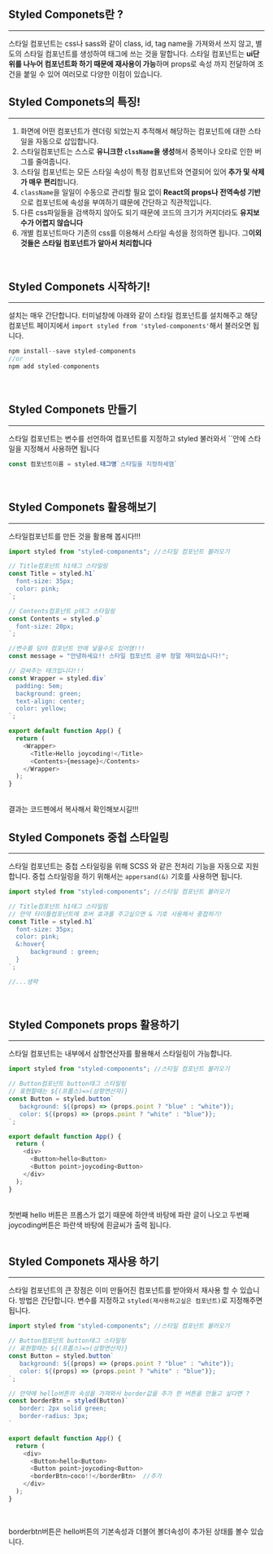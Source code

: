 ## Styled Componets란 ?

---

스타일 컴포넌트는 css나 sass와 같이 class, id, tag name을 가져와서 쓰지 않고, 별도의 스타일 컴포넌트를 생성하여 태그에 쓰는 것을 말합니다. 스타일 컴포넌트는 **ui단위를 나누어 컴포넌트화 하기 때문에 재사용이 가능**하며 props로 속성 까지 전달하여 조건을 붙일 수 있어 여러모로 다양한 이점이 있습니다.
<br />


## Styled Componets의 특징!

---

1. 화면에 어떤 컴포넌트가 렌더링 되었는지 추적해서 해당하는 컴포넌트에 대한 스타일을 자동으로 삽입합니다.</br>
2. 스타일컴포넌트는 스스로 **유니크한 `clssName`을 생성**해서 중복이나 오타로 인한 버그를 줄여줍니다.</br>
3. 스타일 컴포넌트는 모든 스타일 속성이 특정 컴포넌트와 연결되어 있어 **추가 및 삭제가 매우 편리**합니다.</br>
4. `className`을 일일이 수동으로 관리할 필요 없이 **React의 props나 전역속성 기반**으로 컴포넌트에 속성을 부여하기 떄문에 간단하고 직관적입니다.</br>
5. 다른 css파일들을 검색하지 않아도 되기 때문에 코드의 크기가 커지더라도 **유지보수가 어렵지 않습니다**</br>
6. 개별 컴포넌트마다 기존의 css를 이용해서 스타일 속성을 정의하면 됩니다. 그**이외 것들은 스타일 컴포넌트가 알아서 처리합니다**</br>
<br >


## Styled Componets 시작하기!

---

설치는 매우 간단합니다. 터미널창에 아래와 같이 스타일 컴포넌트를 설치해주고 해당 컴포넌트 페이지에서 `import styled from 'styled-components'`해서 불러오면 됩니다.
<br />

```js
npm install--save styled-components
//or
npm add styled-components
```
<br />

## Styled Componets 만들기

---

스타일 컴포넌트는 변수를 선언하여 컴포넌트를 지정하고 styled 불러와서 ``안에 스타일을 지정해서 사용하면 됩니다
<br />

```js
const 컴포넌트이름 = styled.태그명`스타일을 지정하세염`
```
<br >

## Styled Componets 활용해보기

---

스타일컴포넌트를 만든 것을 활용해 봅시다!!!
<br />

```js
import styled from "styled-components"; //스타일 컴포넌트 불러오기

// Title컴포넌트 h1태그 스타일링
const Title = styled.h1`
  font-size: 35px;
  color: pink;
`;

// Contents컴포넌트 p태그 스타일링
const Contents = styled.p`
  font-size: 20px;
`;

//변수를 담아 컴포넌트 안에 넣을수도 있어염!!!
const message = "안녕하세요!! 스타일 컴포넌트 공부 정말 재미있습니다!";

// 감싸주는 태크입니다!!!
const Wrapper = styled.div`
  padding: 5em;
  background: green;
  text-align: center;
  color: yellow;
`;

export default function App() {
  return (
    <Wrapper>
      <Title>Hello joycoding!</Title>
      <Contents>{message}</Contents>
    </Wrapper>
  );
}

```
<br />
결과는 코드펜에서 복사해서 확인해보시길!!!
<br >

## Styled Componets 중첩 스타일링

---

스타일 컴포넌트는 중첩 스타일링을 위해 SCSS 와 같은 전처리 기능을 자동으로 지원합니다. 중첩 스타일링을 하기 위해서는 `appersand(&)` 기호를 사용하면 됩니다.
<br />

```js
import styled from "styled-components"; //스타일 컴포넌트 불러오기

// Title컴포넌트 h1태그 스타일링
// 만약 타이틀컴포넌트에 호버 효과를 주고싶으면 & 기호 사용해서 중첩하기!
const Title = styled.h1`
  font-size: 35px;
  color: pink;
  &:hover{
      background : green;
  }
`;

//...생략

```
<br />

## Styled Componets props 활용하기

---

스타일 컴포넌트는 내부에서 삼항연산자를 활용해서 스타일링이 가능합니다.
<br />

```js
import styled from "styled-components"; //스타일 컴포넌트 불러오기

// Button컴포넌트 button태그 스타일링
// 표현할때는 ${(프롭스)=>(삼항연산자)}
const Button = styled.button`
   background: ${(props) => (props.point ? "blue" : "white")};
   color: ${(props) => (props.point ? "white" : "blue")};
`;

export default function App() {
  return (
    <div>
      <Button>hello<Button> 
      <Button point>joycoding<Button>
    </div>
  );
}
```
<br />
첫번째 hello 버튼은 프롭스가 없기 때문에 하얀색 바탕에 파란 글이 나오고 두번째 joycoding버튼은 파란색 바탕에 흰글씨가 출력 됩니다.
<br />

<br />

## Styled Componets 재사용 하기

---

스타일 컴포넌트의 큰 장점은 이미 만들어진 컴포넌트를 받아와서 재사용 할 수 있습니다. 방법은 간단합니다. 변수를 지정하고 `styled(재사용하고싶은 컴포넌트)`로 지정해주면 됩니다.

```js
import styled from "styled-components"; //스타일 컴포넌트 불러오기

// Button컴포넌트 button태그 스타일링
// 표현할때는 ${(프롭스)=>(삼항연산자)}
const Button = styled.button`
   background: ${(props) => (props.point ? "blue" : "white")};
   color: ${(props) => (props.point ? "white" : "blue")};
`;

// 만약에 hello버튼의 속성을 가져와서 border값을 추가 한 버튼을 만들고 싶다면 ?
const borderBtn = styled(Button)`
   border: 2px solid green;
   border-radius: 3px;
`

export default function App() {
  return (
    <div>
      <Button>hello<Button> 
      <Button point>joycoding<Button>
      <borderBtn>coco!!</borderBtn>  //추가
    </div>
  );
}
```
<br />

borderbtn버튼은 hello버튼의 기본속성과 더블어 볼더속성이 추가된 상태를 볼수 있습니다.
<br />


